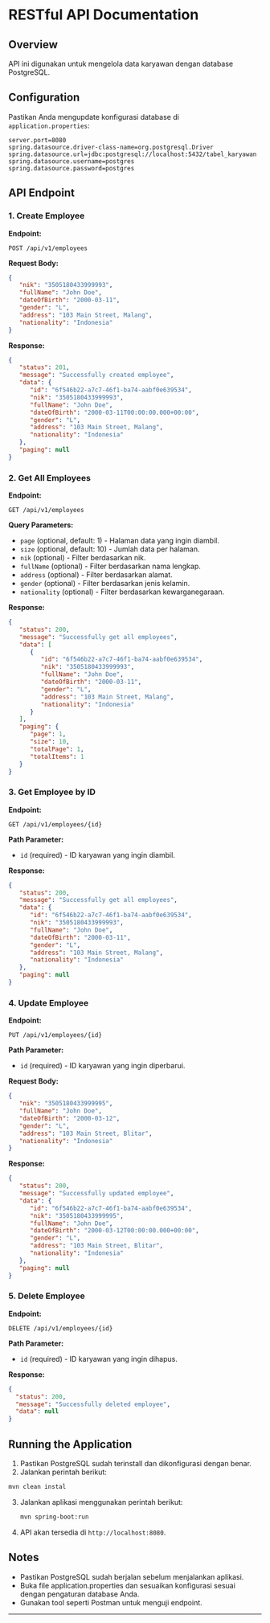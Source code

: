 # RESTful API Documentation

## Overview

API ini digunakan untuk mengelola data karyawan dengan database PostgreSQL.

## Configuration

Pastikan Anda mengupdate konfigurasi database di `application.properties`:

```properties
server.port=8080
spring.datasource.driver-class-name=org.postgresql.Driver
spring.datasource.url=jdbc:postgresql://localhost:5432/tabel_karyawan
spring.datasource.username=postgres
spring.datasource.password=postgres
```

## API Endpoint

### 1. Create Employee

**Endpoint:**

```
POST /api/v1/employees
```

**Request Body:**

```json
{
   "nik": "3505180433999993",
   "fullName": "John Doe",
   "dateOfBirth": "2000-03-11",
   "gender": "L",
   "address": "103 Main Street, Malang",
   "nationality": "Indonesia"
}
```

**Response:**

```json
{
   "status": 201,
   "message": "Successfully created employee",
   "data": {
      "id": "6f546b22-a7c7-46f1-ba74-aabf0e639534",
      "nik": "3505180433999993",
      "fullName": "John Doe",
      "dateOfBirth": "2000-03-11T00:00:00.000+00:00",
      "gender": "L",
      "address": "103 Main Street, Malang",
      "nationality": "Indonesia"
   },
   "paging": null
}
```

### 2. Get All Employees

**Endpoint:**

```
GET /api/v1/employees
```

**Query Parameters:**

- `page` (optional, default: 1) - Halaman data yang ingin diambil.
- `size` (optional, default: 10) - Jumlah data per halaman.
- `nik` (optional) - Filter berdasarkan nik.
- `fullName` (optional) - Filter berdasarkan nama lengkap.
- `address` (optional) - Filter berdasarkan alamat.
- `gender` (optional) - Filter berdasarkan jenis kelamin.
- `nationality` (optional) - Filter berdasarkan kewarganegaraan.

**Response:**

```json
{
   "status": 200,
   "message": "Successfully get all employees",
   "data": [
      {
         "id": "6f546b22-a7c7-46f1-ba74-aabf0e639534",
         "nik": "3505180433999993",
         "fullName": "John Doe",
         "dateOfBirth": "2000-03-11",
         "gender": "L",
         "address": "103 Main Street, Malang",
         "nationality": "Indonesia"
      }
   ],
   "paging": {
      "page": 1,
      "size": 10,
      "totalPage": 1,
      "totalItems": 1
   }
}
```

### 3. Get Employee by ID

**Endpoint:**

```
GET /api/v1/employees/{id}
```

**Path Parameter:**

- `id` (required) - ID karyawan yang ingin diambil.

**Response:**

```json
{
   "status": 200,
   "message": "Successfully get all employees",
   "data": {
      "id": "6f546b22-a7c7-46f1-ba74-aabf0e639534",
      "nik": "3505180433999993",
      "fullName": "John Doe",
      "dateOfBirth": "2000-03-11",
      "gender": "L",
      "address": "103 Main Street, Malang",
      "nationality": "Indonesia"
   },
   "paging": null
}
```

### 4. Update Employee

**Endpoint:**

```
PUT /api/v1/employees/{id}
```

**Path Parameter:**

- `id` (required) - ID karyawan yang ingin diperbarui.

**Request Body:**

```json
{
   "nik": "3505180433999995",
   "fullName": "John Doe",
   "dateOfBirth": "2000-03-12",
   "gender": "L",
   "address": "103 Main Street, Blitar",
   "nationality": "Indonesia"
} 
```

**Response:**

```json
{
   "status": 200,
   "message": "Successfully updated employee",
   "data": {
      "id": "6f546b22-a7c7-46f1-ba74-aabf0e639534",
      "nik": "3505180433999995",
      "fullName": "John Doe",
      "dateOfBirth": "2000-03-12T00:00:00.000+00:00",
      "gender": "L",
      "address": "103 Main Street, Blitar",
      "nationality": "Indonesia"
   },
   "paging": null
}
```

### 5. Delete Employee

**Endpoint:**

```
DELETE /api/v1/employees/{id}
```

**Path Parameter:**

- `id` (required) - ID karyawan yang ingin dihapus.

**Response:**

```json
{
  "status": 200,
  "message": "Successfully deleted employee",
  "data": null
}
```

## Running the Application

1. Pastikan PostgreSQL sudah terinstall dan dikonfigurasi dengan benar.
2. Jalankan perintah berikut:
```sh
mvn clean instal
```
3. Jalankan aplikasi menggunakan perintah berikut:
   ```sh
   mvn spring-boot:run
   ```
4. API akan tersedia di `http://localhost:8080`.

## Notes

- Pastikan PostgreSQL sudah berjalan sebelum menjalankan aplikasi.
- Buka file application.properties dan sesuaikan konfigurasi sesuai dengan pengaturan database Anda.
- Gunakan tool seperti Postman untuk menguji endpoint.

---

